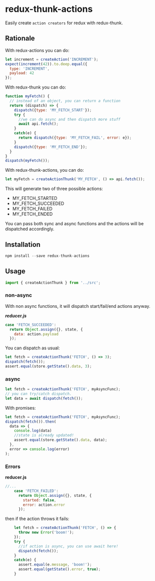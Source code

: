 redux-thunk-actions
===================

Easily create `action creators` for redux with redux-thunk.

## Rationale

With redux-actions you can do:

```js
let increment = createAction('INCREMENT');
expect(increment(42)).to.deep.equal({
  type: 'INCREMENT',
  payload: 42
});
```

With redux-thunk you can do:

```js
function myFetch() {
  // instead of an object, you can return a function
  return (dispatch) => {
    dispatch({type: 'MY_FETCH_START'});
    try {
      //we can do async and then dispatch more stuff
      await api.fetch();
    }
    catch(e) {
      return dispatch({type: 'MY_FETCH_FAIL', error: e});
    }
    dispatch({type: 'MY_FETCH_END'});
  }
}
dispatch(myFetch());
```

With redux-thunk-actions, you can do:

```js
let myFetch = createActionThunk('MY_FETCH', () => api.fetch());
```

This will generate two of three possible actions:

- MY_FETCH_STARTED
- MY_FETCH_SUCCEEDED
- MY_FETCH_FAILED
- MY_FETCH_ENDED

You can pass both sync and async functions and the actions will be
dispatched accordingly.

## Installation

```js
npm install --save redux-thunk-actions
```

## Usage

```js
import { createActionThunk } from '../src';
```

### non-async

With non async functions, it will dispatch start/fail/end actions
anyway.

***reducer.js***
```js
case 'FETCH_SUCCEEDED':
  return Object.assign({}, state, {
    data: action.payload
  });
```
You can dispatch as usual:
```js
let fetch = createActionThunk('FETCH', () => 3);
dispatch(fetch());
assert.equal(store.getState().data, 3);
```

### async

```js
let fetch = createActionThunk('FETCH', myAsyncFunc);
// you can try/catch dispatch.
let data = await dispatch(fetch());
```
With promises:
```js
let fetch = createActionThunk('FETCH', myAsyncFunc);
dispatch(fetch()).then(
  data => {
    console.log(data)
    //state is already updated!
    assert.equal(store.getState().data, data);
  },
  error => console.log(error)
);
```

### Errors

**reducer.js**

```js
//...
    case 'FETCH_FAILED':
      return Object.assign({}, state, {
        started: false,
        error: action.error
      });
```

then if the action throws it fails:

```js
    let fetch = createActionThunk('FETCH', () => {
      throw new Error('boom!');
    });
    try {
      //if action is async, you can use await here!
      dispatch(fetch());
    }
    catch(e) {
      assert.equal(e.message, 'boom!');
      assert.equal(getState().error, true);
    }
```